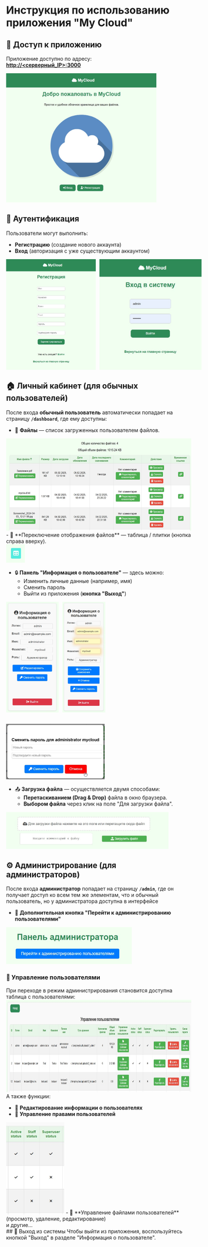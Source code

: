 # Инструкция по использованию приложения "My Cloud"

## 📌 Доступ к приложению
Приложение доступно по адресу:  
**[http://<серверный_IP>:3000](http://<серверный_IP>:3000)**

<img src="images/mainpage.jpg" alt="Стартовая страница" height="350"/>

## 🔑 Аутентификация
Пользователи могут выполнить:
- **Регистрацию** (создание нового аккаунта)
- **Вход** (авторизация с уже существующим аккаунтом)<br>
<p style="display: flex; gap: 10px;">
<img src="images/regpage.jpg" alt="Регистрация" height="300"/>
<img src="images/loginpage.jpg" alt="Вход" height="300"/></p>


## 🏠 Личный кабинет (для обычных пользователей)
После входа **обычный пользователь** автоматически попадает на страницу **`/dashboard`**, где ему доступны:
- 📂 **Файлы** — список загруженных пользователем файлов.<br>
<img src="images/filemanagement.jpg" alt="Файлы" height="250"/>
- 🔄 **Переключение отображения файлов** — таблица / плитки (кнопка справа вверху).<br>
<img src="images/grid.jpg" alt="Кнопка" height="50"/>

- 🔒 **Панель "Информация о пользователе"** — здесь можно:
  - Изменить личные данные (например, имя)
  - Сменить пароль<br>
  - Выйти из приложения (**кнопка "Выход"**)<br>
<p style="display: flex; gap: 10px;">
<img src="images/userinfo.jpg" alt="Инфо" height="300"/>
<img src="images/userinfo2.jpg" alt="Инфо2" height="300"/></p><br>
<img src="images/password.jpg" alt="Пароль" height="150"/>

- 📤 **Загрузка файла** — осуществляется двумя способами:
  - **Перетаскиванием (Drag & Drop)** файла в окно браузера.
  - **Выбором файла** через клик на поле "Для загрузки файла".<br>
<img src="images/upload.jpg" alt="Загрузка" height="100"/>

## ⚙️ Администрирование (для администраторов)
После входа **администратор** попадает на страницу **`/admin`**, где он получает доступ ко всем тем же элементам, что и обычный пользователь, но у администратора доступна в интерфейсе
- 🔘 **Дополнительная кнопка "Перейти к администрированию пользователями"**<br>
<img src="images/gotousermanagement.jpg" alt="Администрирование" height="100"/>

### 👥 Управление пользователями
При переходе в режим администрирования становится доступна таблица с пользователями:<br>
<img src="images/usermanagement.jpg" alt="Пользователи" height="250"/><br>
А также функции:
- 🔄 **Редактирование информации о пользователях**
- 🔑 **Управление правами пользователей**<br>
<img src="images/status.jpg" alt="Статус" height="250"/>
- 📂 **Управление файлами пользователей** (просмотр, удаление, редактирование)<br>
и другие...<br>
## 🚀 Выход из системы
Чтобы выйти из приложения, воспользуйтесь кнопкой "Выход" в разделе "Информация о пользователе".
